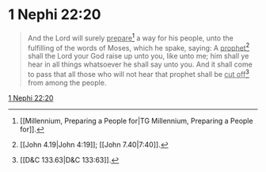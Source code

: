 # 1 Nephi 22:20

> And the Lord will surely <u>prepare</u>[^a] a way for his people, unto the fulfilling of the words of Moses, which he spake, saying: A <u>prophet</u>[^b] shall the Lord your God raise up unto you, like unto me; him shall ye hear in all things whatsoever he shall say unto you. And it shall come to pass that all those who will not hear that prophet shall be <u>cut off</u>[^c] from among the people.

[1 Nephi 22:20](https://www.churchofjesuschrist.org/study/scriptures/bofm/1-ne/22?lang=eng&id=p20#p20)


[^a]: [[Millennium, Preparing a People for|TG Millennium, Preparing a People for]].  
[^b]: [[John 4.19|John 4:19]]; [[John 7.40|7:40]].  
[^c]: [[D&C 133.63|D&C 133:63]].  
